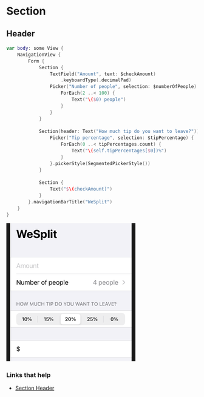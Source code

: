 # Section

## Header

```swift
var body: some View {
    NavigationView {
        Form {
            Section {
                TextField("Amount", text: $checkAmount)
                    .keyboardType(.decimalPad)
                Picker("Number of people", selection: $numberOfPeople) {
                    ForEach(2 ..< 100) {
                        Text("\($0) people")
                    }
                }
            }
            
            Section(header: Text("How much tip do you want to leave?")) {
                Picker("Tip percentage", selection: $tipPercentage) {
                    ForEach(0 ..< tipPercentages.count) {
                        Text("\(self.tipPercentages[$0])%")
                    }
                }.pickerStyle(SegmentedPickerStyle())
            }
            
            Section {
                Text("$\(checkAmount)")
            }
        }.navigationBarTitle("WeSplit")
    }
}
```

![](images/header.png)

### Links that help

- [Section Header](https://www.hackingwithswift.com/books/ios-swiftui/adding-a-segmented-control-for-tip-percentages)
